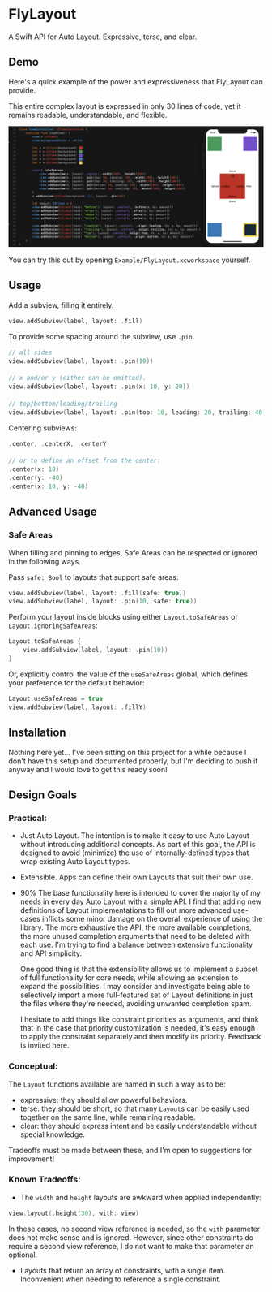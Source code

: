 # FlyLayout

A Swift API for Auto Layout. Expressive, terse, and clear.

## Demo

Here's a quick example of the power and expressiveness that FlyLayout can provide.

This entire complex layout is expressed in only 30 lines of code, yet it remains readable, understandable, and flexible.

![Code example and screenshot](/FlyLayoutDemo.png?raw=true)

You can try this out by opening `Example/FlyLayout.xcworkspace` yourself.


## Usage

Add a subview, filling it entirely.
```Swift
view.addSubview(label, layout: .fill)
```

To provide some spacing around the subview, use `.pin`.
```Swift
// all sides
view.addSubview(label, layout: .pin(10))

// x and/or y (either can be omitted).
view.addSubview(label, layout: .pin(x: 10, y: 20))

// top/bottom/leading/trailing
view.addSubview(label, layout: .pin(top: 10, leading: 20, trailing: 40))
```

Centering subviews:
```Swift
.center, .centerX, .centerY

// or to define an offset from the center:
.center(x: 10)
.center(y: -40)
.center(x: 10, y: -40)
```

## Advanced Usage

### Safe Areas

When filling and pinning to edges, Safe Areas can be respected or ignored in the following ways.

Pass `safe: Bool` to layouts that support safe areas:
```Swift
view.addSubview(label, layout: .fill(safe: true))
view.addSubview(label, layout: .pin(10, safe: true))
```

Perform your layout inside blocks using either `Layout.toSafeAreas` or `Layout.ignoringSafeAreas`:
```Swift
Layout.toSafeAreas {
    view.addSubview(label, layout: .pin(10))
}
```

Or, explicitly control the value of the `useSafeAreas` global, which defines your preference for the default behavior:
```Swift
Layout.useSafeAreas = true
view.addSubview(label, layout: .fillY)
```

## Installation

Nothing here yet... I've been sitting on this project for a while because I don't have this setup and documented properly, but I'm deciding to push it anyway and I would love to get this ready soon! 

## Design Goals

### Practical:

- Just Auto Layout. The intention is to make it easy to use Auto Layout without introducing additional concepts.
  As part of this goal, the API is designed to avoid (minimize) the use of internally-defined types that wrap existing Auto Layout types.

- Extensible. Apps can define their own Layouts that suit their own use.

- 90% The base functionality here is intended to cover the majority of my needs in every day Auto Layout with a simple API.
  I find that adding new definitions of Layout implementations to fill out more advanced use-cases inflicts some minor damage
  on the overall experience of using the library. The more exhaustive the API, the more available completions,
  the more unused completion arguments that need to be deleted with each use. I'm trying to find a balance between
  extensive functionality and API simplicity.

  One good thing is that the extensibility allows us to implement a subset of full functionality for core needs,
  while allowing an extension to expand the possibilities. I may consider and investigate being able to selectively import
  a more full-featured set of Layout definitions in just the files where they're needed, avoiding unwanted completion spam.

  I hesitate to add things like constraint priorities as arguments, and think that in the case that priority customization is needed,
  it's easy enough to apply the constraint separately and then modify its priority. Feedback is invited here.

### Conceptual:

The `Layout` functions available are named in such a way as to be:

- expressive: they should allow powerful behaviors.
- terse: they should be short, so that many `Layout`s can be easily used together on the same line, while remaining readable.
- clear: they should express intent and be easily understandable without special knowledge.

Tradeoffs must be made between these, and I'm open to suggestions for improvement!

### Known Tradeoffs:

- The `width` and `height` layouts are awkward when applied independently:
```Swift
view.layout(.height(30), with: view)
```

In these cases, no second view reference is needed, so the `with` parameter does not make sense and is ignored.
However, since other constraints do require a second view reference, I do not want to make that parameter an optional.

- Layouts that return an array of constraints, with a single item. Inconvenient when needing to reference a single constraint.

